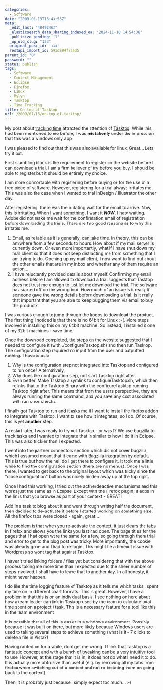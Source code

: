 ```yaml
---
categories:
  - Software
date: "2009-01-13T13:43:56Z"
meta:
  _edit_last: "48492462"
  _elasticsearch_data_sharing_indexed_on: "2024-11-18 14:54:36"
  _publicize_pending: "1"
  _wp_old_slug: "133"
  original_post_id: "133"
  restapi_import_id: 591d994f7aad5
parent_id: "0"
password: ""
status: publish
tags:
  - Software
  - Context Management
  - Eclipse
  - Firefox
  - Linux
  - Mylyn
  - Tasktop
  - Time Tracking
title: On top of Tasktop
url: /2009/01/13/on-top-of-tasktop/
---
```


My post about
[tracking time](http://drone-ah.com/2008/12/13/your-time/ "Your Time [words on sand]")
attracted the attention of [Tasktop](http://tasktop.com/ "Tasktop"). While this
had been mentioned to me before, I was **mistakenly** under the impression that
this was a windows only app.

I was pleased to find out that this was also available for linux. Great\... Lets
try it out.

First stumbling block is the requirement to register on the website before I can
download a trial. I am a firm believer of try before you buy. I should be able
to register but it should be entirely my choice.

I am more comfortable with registering before buying or for the use of a free
piece of software. However, registering for a trial always irritates me. This
was also the case when I wanted to trial InDesign / Illustrator the other day.

<!--more-->

After registering, there was the irritating wait for the email to arrive. Now,
this is irritating. When I want something, I want it **_NOW_**. I hate waiting.
Adobe did not make me wait for the confirmation email of registration before
downloading the trials. There are two good reasons as to why this irritates me.

1.  Email, as reliable as it is generally, can take time. In theory, this can be
    anywhere from a few seconds to hours. How about if my mail server is
    currently down. Or even more importantly, what if I have shut down my mail
    client so that it does not keep distracting me from something that I am
    trying to do. Opening up my mail client, I now want to find out about the
    other emails that are in my inbox and whether any of them require an
    action\...
2.  I have reluctantly provided details about myself. Confirming my email
    address before I am allowed to download a trial suggests that Tasktop does
    not trust me enough to just let me download the trial. The software has
    started off on the wrong foot. How much of an issue is it really if someone
    gave the wrong details before downloading a trial. Is it really that
    important that you are able to keep bugging them via email to buy the
    product?

I was curious enough to jump through the hoops to download the product. The
first thing I noticed is that there is no 64bit for Linux :-(. More steps
involved in installing this on my 64bit machine. So instead, I installed it one
of my 32bit machines - save time.

Once the download completed, the steps on the website suggested that I needed to
configure it (with ./configureTasktop.sh) and then run Tasktop. The
configuration step required no input from the user and outputted nothing. I have
to ask:

1.  Why is the configuration step not integrated into Tasktop and configured to
    run once? Alternatively,
2.  Why does the configuration step, not start Tasktop right after.
3.  Even better: Make Tasktop a symlink to configureTasktop.sh, which then
    relinks that to the Tasktop Binary with the configureTasktop running Tasktop
    right after. This means that from the users perspective, they are always
    running the same command, and you save any cost associated with run once
    checks.

I finally got Tasktop to run and it asks me if I want to install the firefox
addon to integrate with Tasktop. I want to see how it integrates, so I do. Of
course, this is yet **another** step.

A restart later, I was ready to try out Tasktop - or was I? We use bugzilla to
track tasks and I wanted to integrate that in similar to how I do it in Eclipse.
This was also trickier than I expected.

I went into the partner connectors section which did not cover bugzilla, which I
assumed meant that it came with Bugzilla integration by default. This is true
but how the hell do I get there to configure it. It took me a little while to
find the configuration section (there are no menus). Once I was there, I wanted
to get back to the original layout which was tricky since the \"close
configuration\" button was nicely hidden away up at the top right.

Once I had this working, I tried out the active/deactive mechanisms and this
works just the same as in Eclipse. Except with the Firefox plugin, it adds in
the links that you browse as part of your context - GREAT!

Add in a task to blog about it and went through writing half the document, then
decided to de-activate it before I started working on something else. All the
firefox tabs were closed - again, great\...

The problem is that when you re-activate the context, it just clears the tabs in
firefox and shows you the links you last had open. The page titles for the pages
that I had open were the same for a few, so going through them trial and error
to get to the blog post was tricky. More importantly, the cookie was already
gone and I had to re-login. This might be a timeout issue with Wordpress so wont
tag that against Tasktop.

I haven\'t tried linking folders / files yet but considering that with the above
process taking me more time than I expected due to the sheer number of steps
involved, I shall have to leave that to another day. In all honesty, it might
never happen.

I do like the time logging feature of Tasktop as it tells me which tasks I spent
my time on in different chart formats. This is great. However, I have a problem
in that this is on an individual basis. I see nothing on here about how a team
leader can link in Tasktop used by the team to calculate total time spent on a
project / task. This is a necessary feature for a tool like this in the team
environment.

It is possible that all of this is easier in a windows environment. Possibly
because it was built on there, but more likely because Windows users are used to
taking several steps to achieve something (what is it - 7 clicks to delete a
file in Vista?)

Having ranted on for a while, dont get me wrong. I think that Tasktop is a
fantastic concept and with a bunch of tweaking can be a very intuitive tool to
use. However, at the stage that it is in, it does not do what I need it to do.
It is actually more obtrusive than useful (e.g. by removing all my tabs from
firefox when switching out of a context and not re-instating them on going back
to the context).

Then, it is probably just because I simply expect too much\... :-(
